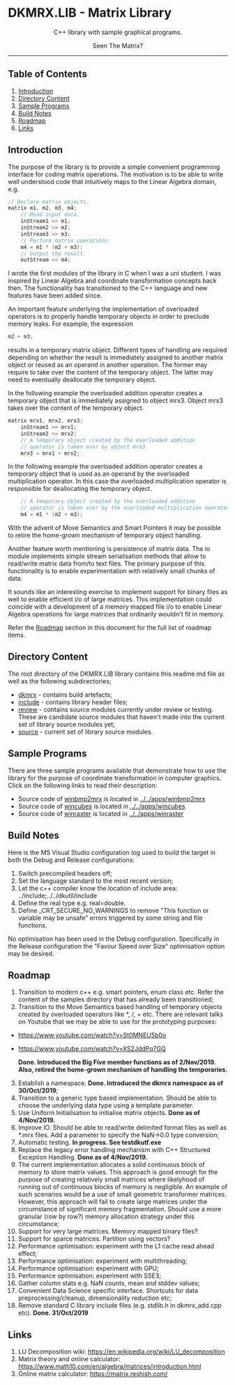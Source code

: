 # DKMRX.LIB - Matrix Library
<p align="center">C++ library with sample graphical programs.</p><p align="center">Seen The Matrix?</p>

___

## Table of Contents
1. [Introduction](#introduction)
2. [Directory Content](#directory-content)
3. [Sample Programs](#sample-programs)
4. [Build Notes](#build-notes)
5. [Roadmap](#roadmap)
6. [Links](#links)

## Introduction

The purpose of the library is to provide a simple convenient programming interface for coding matrix operations. The motivation is to be able to write well understood code that intuitively maps to the Linear Algebra domain, e.g.
```C++
// Declare matrix objects.
matrix m1, m2, m3, m4;
    // Read input data.
    inStream1 >> m1;
    inStream2 >> m2;
    inStream3 >> m3;
    // Perform matrix operations.
    m4 = m1 * (m2 + m3);
    // Output the result.
    outStream << m4;
```

I wrote the first modules of the library in C when I was a uni student. I was inspired by Linear Algebra and coordinate transformation concepts back then. The functionality has transitioned to the C++ language and new features have been added since.

 An important feature underlying the implementation of overloaded operators is to properly handle temporary objects in order to preclude memory leaks. For example, the expression
```C++
m2 + m3;
```
results in a temporary matrix object. Different types of handling are required depending on whether the result is immediately assigned to another matrix object or reused as an operand in another operation. The former may require to take over the content of the temporary object. The latter may need to eventually deallocate the temporary object.

In the following example the overloaded addition operator creates a temporary object that is immediately assigned to object mrx3. Object mrx3 takes over the content of the temporary object.
```C++
matrix mrx1, mrx2, mrx3;
	inStream1 >> mrx1;
	inStream2 >> mrx2;
	// A temporary object created by the overloaded addition
	// operator is taken over by object mrx3.
	mrx3 = mrx1 + mrx2;
```

In the following example the overloaded addition operator creates a temporary object that is used as an operand by the overloaded multiplication operator. In this case the overloaded multiplication operator is responsible for deallocating the temporary object.
```C++
	// A temporary object created by the overloaded addition
	// operator is taken over by the overloaded multiplication operator.
	m4 = m1 * (m2 + m3);
```

With the advent of Move Semantics and Smart Pointers it may be possible to retire the home-grown mechanism of temporary object handling. 

Another feature worth mentioning is persistence of matrix data. The io module implements simple stream serialisation methods that allow to read/write matrix data from/to text files. The primary purpose of this functionality is to enable experimentation with relatively small chunks of data. 

It sounds like an interesting exercise to implement support for binary files as well to enable efficient i/o of large matrices. This implementation could coincide with a development of a memory mapped file i/o to enable Linear Algebra operations for large matrices that ordinarily wouldn't fit in memory.

Refer the [Roadmap](#roadmap) section in this document for the full list of roadmap items.


## Directory Content
 The root directory of the DKMRX.LIB library contains this readme.md file as well as the following subdirectories;

 * [dkmrx](dkmrx) - contains build artefacts;
 * [include](include) - contains library header files;
 * [review](review) - contains source modules currently under review or testing. These are candidate source modules that haven't made into the current set of library source modules yet;
 * [source](source) - current set of library source modules.


## Sample Programs

There are three sample programs available that demonstrate how to use the library for the purpose of coordinate transformation in computer graphics. Click on the following links to read their description:
 * Source code of [winbmp2mrx](../../apps/winbmp2mrx) is located in [../../apps/winbmp2mrx](../../apps/winbmp2mrx)
 * Source code of [wincubes](../../apps/wincubes) is located in [../../apps/wincubes](../../apps/wincubes)
 * Source code of [winraster](../../apps/winraster) is located in [../../apps/winraster](../../apps/winraster)
 
## Build Notes

Here is the MS Visual Studio configuration log used to build the target in both the Debug and Release configurations:
1. Switch precompiled headers off;
2. Set the language standard to the most recent version;
3. Let the c++ compiler know the location of include area: ../include;../../dkutil/include
4. Define the real type e.g. real=double.
5. Define _CRT_SECURE_NO_WARNINGS to remove "This function or variable may be unsafe" errors triggered by some string and file functions.

No optimisation has been used in the Debug configuration. Specifically in the Release configuration the "Favour Speed over Size" optimisation option may be desired.

## Roadmap

1. Transition to modern c++ e.g. smart pointers, enum class etc. Refer the content of the samples directory that has already been transitioned;
2. Transition to the Move Semantics based handling of temporary objects created by overloaded operators like *, /, + etc. There are relevant talks on Youtube that we may be able to use for the prototyping purposes:
 - https://www.youtube.com/watch?v=St0MNEU5b0o
 - https://www.youtube.com/watch?v=XS2JddPq7GQ
 
   **Done. Introduced the Big Five member functions as of 2/Nov/2019. Also, retired the home-grown mechanism of handling the temporaries.**

3. Establish a namespace. **Done. Introduced the dkmrx namespace as of 30/Oct/2019**;
4. Transition to a generic type based implementation. Should be able to choose the underlying data type using a template parameter.
5. Use Uniform Initialisation to initialise matrix objects. **Done as of 4/Nov/2019.**
6. Improve IO. Should be able to read/write delimited format files as well as *.mrx files. Add a parameter to specify the NaN->0.0 type conversion;
7. Automatic testing. **In progress. See testdkutf.exe**
8. Replace the legacy error handling mechanism with C++ Structured Exception Handling. **Done as of 4/Nov/2019.**
9. The current implementation allocates a solid continuous block of memory to store matrix values. This approach is good enough for the purpose of creating relatively small matrices where likelyhood of running out of continuous blocks of memory is negligible. An example of such scenarios would be a use of small geometric transformer matrices. However, this approach will fail to create large matrices under the circumstance of significant memory fragmentation. Should use a more granular (row by row?) memory allocation strategy under this circumstance;
10. Support for very large matrices. Memory mapped binary files?
11. Support for sparce matrices. Partition using vectors?
12. Performance optimisation: experiment with the L1 cache read ahead effect;
13. Performance optimisation: experiment with multithreading;
14. Performance optimisation: experiment with GPU;
15. Performance optimisation: experiment with SSE3;
16. Gather column stats e.g. NaN counts, mean and stddev values;
17. Convenient Data Science specific interface. Shortcuts for data preprocessing/cleanup, dimensionality reduction etc;
18. Remove standard C library include files (e.g. stdlib.h in dkmrx_add.cpp etc). **Done. 31/Oct/2019**

## Links

1. LU Decomposition wiki:
	https://en.wikipedia.org/wiki/LU_decomposition
2. Matrix theory and online calculator:
	https://www.math10.com/en/algebra/matrices/introduction.html
3. Online matrix calculator: 
	https://matrix.reshish.com/
